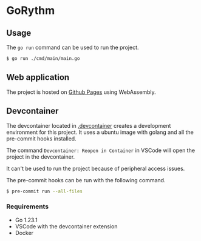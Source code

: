 # GoRythm

## Usage

The `go run` command can be used to run the project.

```bash
$ go run ./cmd/main/main.go
```

## Web application

The project is hosted on [Github Pages](https://khunhai1.github.io/GoRythm/) using WebAssembly.

## Devcontainer

The devcontainer located in [.devcontainer](.devcontainer) creates a development environment for this project. It uses a ubuntu image with golang and all the pre-commit hooks installed.

The command `Devcontainer: Reopen in Container` in VSCode will open the project in the devcontainer.

It can't be used to run the project because of peripheral access issues.

The pre-commit hooks can be run with the following command.

```bash
$ pre-commit run --all-files
```

### Requirements

- Go 1.23.1
- VSCode with the devcontainer extension
- Docker
